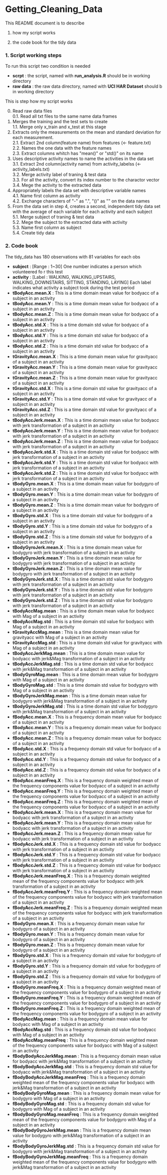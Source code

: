 Getting_Cleaning_Data
===================================

This README document is to describe  
  
1. how my script works  
  
2. the code book for the tidy data
  
  
### 1. Script working steps

To run this script two condition is needed  

* **scrpt** : the script, named with **run_analysis.R** should be in working directory  
* **raw data** : the raw data directory, named with **UCI HAR Dataset** should b in working directory 
  
This is step how my script works

0. Read raw data files  
0.1. Read all txt files to the same name data frames   
1. Merges the training and the test sets to create  
1.1. Merge only x_train and x_test at this stage  
2. Extracts only the measurements on the mean and standard deviation for each measurement.  
2.1. Extract 2nd column(feature name) from features (<- feature.txt)  
2.2. Names the one data with the feature names  
2.3. Extract columns whitch has "mean()" or "std()" on its name  
3. Uses descriptive activity names to name the activities in the data set  
3.1. Extract 2nd column(activity name) from activity_labelss (<- activity_labels.txt)  
3.2. Merge activity label of traning & test data  
3.3. For all the activity, convert its index number to the charactor vector  
3.4. Mege the activity to the extracted data  
4. Appropriately labels the data set with descriptive variable names  
4.1. Name first column as activity  
4.2. Exchange characters of "-" as ".", "()" as "" on the data names  
5. From the data set in step 4, creates a second, independent tidy data set with the average of each variable for each activity and each subject  
5.1. Merge subject of traning & test data  
5.2. Mege the subject to the extracted data with activity  
5.3. Name first column as subject  
5.4. Create tidy data  
  
  
### 2. Code book

The tidy_data has 180 observations with 81 variables for each obs  

* **subject** : [Range : 1~30] One number indicates a person which volunteered fo r this test  
* **activity** : [Label : WALKING, WALKING_UPSTAIRS, WALKING_DOWNSTAIRS, SITTING, STANDING, LAYING] Each label indicates what activity a subject took during the test period  
* **tBodyAcc.mean.X** : This is a time domain mean value for bodyacc  of a subject in an activity  
* **tBodyAcc.mean.Y** : This is a time domain mean value for bodyacc  of a subject in an activity  
* **tBodyAcc.mean.Z** : This is a time domain mean value for bodyacc  of a subject in an activity  
* **tBodyAcc.std.X** : This is a time domain std value for bodyacc  of a subject in an activity  
* **tBodyAcc.std.Y** : This is a time domain std value for bodyacc  of a subject in an activity  
* **tBodyAcc.std.Z** : This is a time domain std value for bodyacc  of a subject in an activity  
* **tGravityAcc.mean.X** : This is a time domain mean value for gravityacc  of a subject in an activity  
* **tGravityAcc.mean.Y** : This is a time domain mean value for gravityacc  of a subject in an activity  
* **tGravityAcc.mean.Z** : This is a time domain mean value for gravityacc  of a subject in an activity  
* **tGravityAcc.std.X** : This is a time domain std value for gravityacc  of a subject in an activity  
* **tGravityAcc.std.Y** : This is a time domain std value for gravityacc  of a subject in an activity  
* **tGravityAcc.std.Z** : This is a time domain std value for gravityacc  of a subject in an activity  
* **tBodyAccJerk.mean.X** : This is a time domain mean value for bodyacc with jerk transformation  of a subject in an activity  
* **tBodyAccJerk.mean.Y** : This is a time domain mean value for bodyacc with jerk transformation  of a subject in an activity  
* **tBodyAccJerk.mean.Z** : This is a time domain mean value for bodyacc with jerk transformation  of a subject in an activity  
* **tBodyAccJerk.std.X** : This is a time domain std value for bodyacc with jerk transformation  of a subject in an activity  
* **tBodyAccJerk.std.Y** : This is a time domain std value for bodyacc with jerk transformation  of a subject in an activity  
* **tBodyAccJerk.std.Z** : This is a time domain std value for bodyacc with jerk transformation  of a subject in an activity  
* **tBodyGyro.mean.X** : This is a time domain mean value for bodygyro  of a subject in an activity  
* **tBodyGyro.mean.Y** : This is a time domain mean value for bodygyro  of a subject in an activity  
* **tBodyGyro.mean.Z** : This is a time domain mean value for bodygyro  of a subject in an activity  
* **tBodyGyro.std.X** : This is a time domain std value for bodygyro  of a subject in an activity  
* **tBodyGyro.std.Y** : This is a time domain std value for bodygyro  of a subject in an activity  
* **tBodyGyro.std.Z** : This is a time domain std value for bodygyro  of a subject in an activity  
* **tBodyGyroJerk.mean.X** : This is a time domain mean value for bodygyro with jerk transformation  of a subject in an activity  
* **tBodyGyroJerk.mean.Y** : This is a time domain mean value for bodygyro with jerk transformation  of a subject in an activity  
* **tBodyGyroJerk.mean.Z** : This is a time domain mean value for bodygyro with jerk transformation  of a subject in an activity  
* **tBodyGyroJerk.std.X** : This is a time domain std value for bodygyro with jerk transformation  of a subject in an activity  
* **tBodyGyroJerk.std.Y** : This is a time domain std value for bodygyro with jerk transformation  of a subject in an activity  
* **tBodyGyroJerk.std.Z** : This is a time domain std value for bodygyro with jerk transformation  of a subject in an activity  
* **tBodyAccMag.mean** : This is a time domain mean value for bodyacc with Mag of a subject in an activity  
* **tBodyAccMag.std** : This is a time domain std value for bodyacc with Mag of a subject in an activity  
* **tGravityAccMag.mean** : This is a time domain mean value for gravityacc with Mag of a subject in an activity  
* **tGravityAccMag.std** : This is a time domain std value for gravityacc with Mag of a subject in an activity  
* **tBodyAccJerkMag.mean** : This is a time domain mean value for bodyacc with jerk&Mag transformation  of a subject in an activity  
* **tBodyAccJerkMag.std** : This is a time domain std value for bodyacc with jerk&Mag transformation  of a subject in an activity  
* **tBodyGyroMag.mean** : This is a time domain mean value for bodygyro with Mag of a subject in an activity  
* **tBodyGyroMag.std** : This is a time domain std value for bodygyro with Mag of a subject in an activity  
* **tBodyGyroJerkMag.mean** : This is a time domain mean value for bodygyro with jerk&Mag transformation  of a subject in an activity  
* **tBodyGyroJerkMag.std** : This is a time domain std value for bodygyro with jerk&Mag transformation  of a subject in an activity  
* **fBodyAcc.mean.X** : This is a frequency domain mean value for bodyacc  of a subject in an activity  
* **fBodyAcc.mean.Y** : This is a frequency domain mean value for bodyacc  of a subject in an activity  
* **fBodyAcc.mean.Z** : This is a frequency domain mean value for bodyacc  of a subject in an activity  
* **fBodyAcc.std.X** : This is a frequency domain std value for bodyacc  of a subject in an activity  
* **fBodyAcc.std.Y** : This is a frequency domain std value for bodyacc  of a subject in an activity  
* **fBodyAcc.std.Z** : This is a frequency domain std value for bodyacc  of a subject in an activity  
* **fBodyAcc.meanFreq.X** : This is a frequency domain weighted mean of the frequency components value for bodyacc  of a subject in an activity  
* **fBodyAcc.meanFreq.Y** : This is a frequency domain weighted mean of the frequency components value for bodyacc  of a subject in an activity  
* **fBodyAcc.meanFreq.Z** : This is a frequency domain weighted mean of the frequency components value for bodyacc  of a subject in an activity  
* **fBodyAccJerk.mean.X** : This is a frequency domain mean value for bodyacc with jerk transformation  of a subject in an activity  
* **fBodyAccJerk.mean.Y** : This is a frequency domain mean value for bodyacc with jerk transformation  of a subject in an activity  
* **fBodyAccJerk.mean.Z** : This is a frequency domain mean value for bodyacc with jerk transformation  of a subject in an activity  
* **fBodyAccJerk.std.X** : This is a frequency domain std value for bodyacc with jerk transformation  of a subject in an activity  
* **fBodyAccJerk.std.Y** : This is a frequency domain std value for bodyacc with jerk transformation  of a subject in an activity  
* **fBodyAccJerk.std.Z** : This is a frequency domain std value for bodyacc with jerk transformation  of a subject in an activity  
* **fBodyAccJerk.meanFreq.X** : This is a frequency domain weighted mean of the frequency components value for bodyacc with jerk transformation  of a subject in an activity  
* **fBodyAccJerk.meanFreq.Y** : This is a frequency domain weighted mean of the frequency components value for bodyacc with jerk transformation  of a subject in an activity  
* **fBodyAccJerk.meanFreq.Z** : This is a frequency domain weighted mean of the frequency components value for bodyacc with jerk transformation  of a subject in an activity  
* **fBodyGyro.mean.X** : This is a frequency domain mean value for bodygyro  of a subject in an activity  
* **fBodyGyro.mean.Y** : This is a frequency domain mean value for bodygyro  of a subject in an activity  
* **fBodyGyro.mean.Z** : This is a frequency domain mean value for bodygyro  of a subject in an activity  
* **fBodyGyro.std.X** : This is a frequency domain std value for bodygyro  of a subject in an activity  
* **fBodyGyro.std.Y** : This is a frequency domain std value for bodygyro  of a subject in an activity  
* **fBodyGyro.std.Z** : This is a frequency domain std value for bodygyro  of a subject in an activity  
* **fBodyGyro.meanFreq.X** : This is a frequency domain weighted mean of the frequency components value for bodygyro  of a subject in an activity  
* **fBodyGyro.meanFreq.Y** : This is a frequency domain weighted mean of the frequency components value for bodygyro  of a subject in an activity  
* **fBodyGyro.meanFreq.Z** : This is a frequency domain weighted mean of the frequency components value for bodygyro  of a subject in an activity  
* **fBodyAccMag.mean** : This is a frequency domain mean value for bodyacc with Mag of a subject in an activity  
* **fBodyAccMag.std** : This is a frequency domain std value for bodyacc with Mag of a subject in an activity  
* **fBodyAccMag.meanFreq** : This is a frequency domain weighted mean of the frequency components value for bodyacc with Mag of a subject in an activity  
* **fBodyBodyAccJerkMag.mean** : This is a frequency domain mean value for bodyacc with jerk&Mag transformation  of a subject in an activity  
* **fBodyBodyAccJerkMag.std** : This is a frequency domain std value for bodyacc with jerk&Mag transformation  of a subject in an activity  
* **fBodyBodyAccJerkMag.meanFreq** : This is a frequency domain weighted mean of the frequency components value for bodyacc with jerk&Mag transformation  of a subject in an activity  
* **fBodyBodyGyroMag.mean** : This is a frequency domain mean value for bodygyro with Mag of a subject in an activity  
* **fBodyBodyGyroMag.std** : This is a frequency domain std value for bodygyro with Mag of a subject in an activity  
* **fBodyBodyGyroMag.meanFreq** : This is a frequency domain weighted mean of the frequency components value for bodygyro with Mag of a subject in an activity  
* **fBodyBodyGyroJerkMag.mean** : This is a frequency domain mean value for bodygyro with jerk&Mag transformation  of a subject in an activity  
* **fBodyBodyGyroJerkMag.std** : This is a frequency domain std value for bodygyro with jerk&Mag transformation  of a subject in an activity  
* **fBodyBodyGyroJerkMag.meanFreq** : This is a frequency domain weighted mean of the frequency components value for bodygyro with jerk&Mag transformation  of a subject in an activity  

